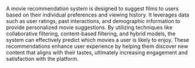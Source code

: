 A movie recommendation system is designed to suggest films to users based on their individual preferences and viewing history. It leverages data such as user ratings, past interactions, and demographic information to provide personalized movie suggestions. By utilizing techniques like collaborative filtering, content-based filtering, and hybrid models, the system can effectively predict which movies a user is likely to enjoy. These recommendations enhance user experience by helping them discover new content that aligns with their tastes, ultimately increasing engagement and satisfaction with the platform.
